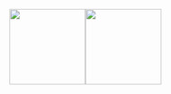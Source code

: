 <img align="" height="135px" src="https://github-readme-stats.vercel.app/api?username=justsoleo&hide_title=true&include_all_commits=true&line_height=21&theme=default" /><img align="" height="135px" src="https://github-readme-stats.vercel.app/api/top-langs/?username=justsoleo&hide_title=true&layout=compact&&theme=default&card_width=200" />
